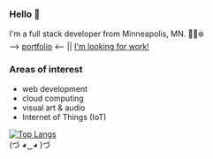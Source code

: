 ### Hello 👋
I'm a full stack developer from Minneapolis, MN. 🌲🛶❄️  
--> [portfolio](https://coryjquirk.herokuapp.com/portfolio) <-- || [I'm looking for work!](https://www.linkedin.com/in/cory-quirk/)  
### Areas of interest
* web development  
* cloud computing  
* visual art & audio  
* Internet of Things (IoT)  

[![Top Langs](https://github-readme-stats.vercel.app/api/top-langs/?username=coryjquirk&layout=compact&theme=react&langs_count=10&hide=sass)](https://github.com/anuraghazra/github-readme-stats)  
(づ ◕‿◕ )づ

